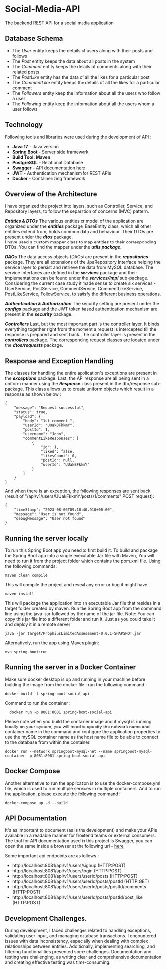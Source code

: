 # Social-Media-API
The backend REST API for a social media application

## Database Schema ##
- The _User_ entity keeps the details of users along with their posts and follows
- The _Post_ entity keeps the data about all posts in the system
- The _Comment_ entity keeps the details of comments along with their related posts
- The _PostLike_ entity has the data of all the likes for a particular post
- The _CommentLike_ entity keeps the details of all the likes for a particular comment
- The _Followers_ entity keep the information about all the users who follow a user
- The _Following_ entity keep the information about all the users whom a user follows

## Technology ##
Following tools and libraries were used during the development of API :
- **Java 17** - Java version
- **Spring Boot** - Server side framework
- **Build Tool: Maven**
- **PostgreSQL** - Relational Database
- **Swagger** - API documentation [here](http://localhost:8081/swagger-ui/index.html#/)
- **JWT** - Authentication mechanism for REST APIs
- **Docker** - Containerizing framework


## Overview of the Architecture ##
I have organized the project into layers, such as Controller, Service, and Repository layers, to follow the separation of concerns (MVC) pattern.

**_Entities & DTOs_**
The various entities or model of the application are organized under the **_entities_** package. BaseEntity class, which all other entities extend from, holds common data and behaviour. 
Their DTOs are present under the **_dtos_** package.  
I have used a custom mapper class to map entities to their corresponding DTOs. 
You can find the mapper under the **_utils package_**.

**_DAOs_**
The data access objects (DAOs) are present in the **_repositories_** package. 
They are all extensions of the JpaRepository Interface helping the service layer to persist and retrieve the data from MySQL database.
The service Interfaces are defined in the **_services_** package and their implementations can be found under the **_services/impl_** sub-package. 
Considering the current case study it made sense to create six services - UserService, PostService, CommentService, CommentLikeService, PostLikeService, FollowService, 
to satisfy the different business operations.

**_Authentication & Authorization_**
The security setting are present under the **_configs_** package and the JWT token based authentication mechanism are present in the **_security_** package.

**_Controllers_**
Last, but the most important part is the controller layer. It binds everything together right from the moment a request is intercepted till the response is prepared and sent back. 
The controller layer is present in the **_controllers_** package. 
The corresponding request classes are located under the **_dtos/requests_** package. 

## Response and Exception Handling ##
The classes for handling the entire application's exceptions are present in the **_exceptions_** package.
Last, the API response are all being sent in a uniform manner using the **_Response_** class present in the dto/response sub-package. 
This class allows us to create uniform objects which result in a response as shown below :

```
{
    "message": "Request successful",
    "status": true,
    "payload": {
        "body": "1st comment ",
        "userId": "UUakBFkkmY",
        "postId": 1,
        "username": "John",
        "commentLikeResponses": [
            {
                "id": 1,
                "liked": false,
                "likesCount": 0,
                "postId": null,
                "userId": "UUakBFkkmY"
            }
        ]
    }
}
```

And when there is an exception, the following responses are sent back (result of "/api/v1/users/UUakFkkmY/posts/1/comments" POST request):

```
{
    "timeStamp": "2023-08-06T09:10:40.910+00:00",
    "message": "User is not found",
    "debugMessage": "User not found"
}
```

## Running the server locally ##
To run this Spring Boot app you need to first build it. To build and package the Spring Boot app into a single executable Jar file with Maven, 
You will need to run it from the project folder which contains the pom.xml file.
Using the following commands:

```
maven clean compile
```
This will compile the project and reveal any error or bug it might have.
```
maven install
```
This will package the application into an executable Jar file that resides in a target folder created by maven.
Run the Spring Boot app from the command line using the java -jar followed by the name of the jar file.
Note: You can copy this jar file into a different folder and run it. Just as you could take it and deploy it in a remote server
```
java -jar target/ProphiusLimitedAssessment-0.0.1-SNAPSHOT.jar
```

Alternatively, run the app using Maven plugin:
```
mvn spring-boot:run
```

## Running the server in a Docker Container ##
Make sure docker desktop is up and running in your machine before building the image from the docker file :
run the following command :
```
docker build -t spring-boot-social-api . 
```

Command to run the container :

```
  docker run -p 8081:8081 spring-boot-social-api

```

Please note when you build the container image and if mysql is running locally on your system, you will need to specify the network name and container name in the command 
and configure the application.properties to use the mySQL container name as the host name file to be able to connect to the database from within the container.

```
docker run --network springboot-mysql-net --name springboot-mysql-container -p 8081:8081 spring-boot-social-api
```

## Docker Compose ##
Another alternative to run the application is to use the docker-compose.yml file, which is used to run multiple services in multiple containers.
And to run the application, please execute the following command :

```
docker-compose up -d --build
```

## API Documentation ##
It's as important to document (as is the development) and make your APIs available in a readable manner for frontend teams or external consumers.
The tool for API documentation used in this project is Swagger, you can open the same inside a browser at the following url - [here](http://localhost:8081/swagger-ui/index.html#/)

Some important api endpoints are as follows :

- http://localhost:8081/api/v1/users/signup (HTTP:POST)
- http://localhost:8081/api/v1/users/login (HTTP:POST)
- http://localhost:8081/api/v1/users/userId/posts (HTTP:POST)
- http://localhost:8081/api/v1/users/userId/posts/postId (HTTP:GET)
- http://localhost:8081/api/v1/users/userId/posts/postId/comments (HTTP:POST)
- http://localhost:8081/api/v1/users/userId/posts/postId/post_like (HTTP:POST)


## Development Challenges. ##
During development, I faced challenges related to handling exceptions, validating user input, and managing database transactions. 
I encountered issues with data inconsistency, especially when dealing with complex relationships between entities. 
Additionally, implementing searching, and filtering functionalities presented some challenges.
Documentation and testing was challenging, as writing clear and comprehensive documentation and creating effective testing was time-consuming.








